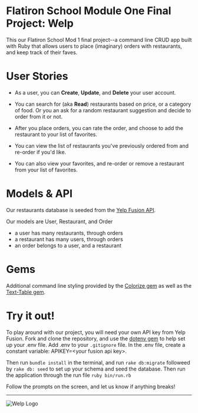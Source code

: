 Flatiron School Module One Final Project: Welp
========================

This our Flatiron School Mod 1 final project--a command line CRUD app built with Ruby that allows users to place (imaginary) orders with restaurants, and keep track of their faves. 


User Stories
========================

- As a user, you can **Create**, **Update**, and **Delete** your user account.

- You can search for (aka **Read**) restaurants based on price, or a category of food. Or you an ask for a random restaurant suggestion and decide to order from it or not.

- After you place orders, you can rate the order, and choose to add the restaurant to your list of favorites.

- You can view the list of restaurants you've previously ordered from and re-order if you'd like.

- You can also view your favorites, and re-order or remove a restaurant from your list of favorites.

Models & API
========================

Our restaurants database is seeded from the [Yelp Fusion API](https://www.yelp.com/fusion).

Our models are User, Restaurant, and Order
  - a user has many restaurants, through orders
  - a restaurant has many users, through orders
  - an order belongs to a user, and a restaurant

Gems
========================

Additional command line styling provided by the [Colorize gem](https://github.com/fazibear/colorize) as well as the [Text-Table gem](https://github.com/aptinio/text-table).

Try it out!
========================

To play around with our project, you will need your own API key from Yelp Fusion. Fork and clone the repository, and use the [dotenv gem](https://github.com/bkeepers/dotenv) to help set up your .env file. Add .env to your `.gitignore` file. In the .env file, create a constant variable: APIKEY=\<your fusion api key>.

Then run `bundle install` in the terminal, and run `rake db:migrate` followeed by `rake db: seed` to set up your schema and seed the database. Then run the application through the run file `ruby bin/run.rb` 

Follow the prompts on the screen, and let us know if anything breaks!

---

![Welp Logo](/welp.png)
